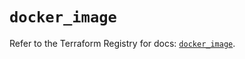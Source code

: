 # `docker_image`

Refer to the Terraform Registry for docs: [`docker_image`](https://registry.terraform.io/providers/kreuzwerker/docker/3.6.1/docs/resources/image).
